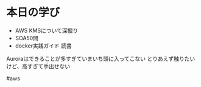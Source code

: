 # 本日の学び
- AWS KMSについて深掘り
- SOA50問
- docker実践ガイド 読書

Auroraはできることが多すぎていまいち頭に入ってこない
とりあえず触りたいけど、高すぎて手出せない

#aws
